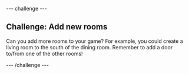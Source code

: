 \--- challenge \---

## Challenge: Add new rooms

Can you add more rooms to your game? For example, you could create a living room to the south of the dining room. Remember to add a door to/from one of the other rooms!

\--- /challenge \---